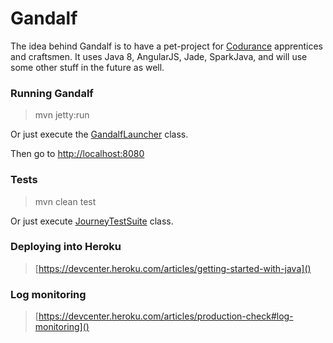 Gandalf
=======

The idea behind Gandalf is to have a pet-project for [Codurance](http://codurance.com) apprentices and craftsmen.
It uses Java 8, AngularJS, Jade, SparkJava, and will use some other stuff in the future as well. 

### Running Gandalf

> mvn jetty:run

Or just execute the [GandalfLauncher](https://github.com/sandromancuso/gandalf/blob/master/src/main/java/com/codurance/GandalfLauncher.java) class.
 
Then go to [http://localhost:8080](http://localhost:8080)

### Tests

> mvn clean test

Or just execute [JourneyTestSuite](https://github.com/codurance/gandalf/blob/master/src/test/java/journey/JourneyTestSuite.java) class.

### Deploying into Heroku

> [https://devcenter.heroku.com/articles/getting-started-with-java]()

### Log monitoring

> [https://devcenter.heroku.com/articles/production-check#log-monitoring]()

